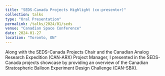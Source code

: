 ```yaml
---
title: "SEDS-Canada Projects Highlight (co-presentor)"
collection: talks
type: "Oral Presentation"
permalink: /talks/2024/01/seds
venue: "Canadian Space Conference"
date: 2024-01-27
location: "Toronto, ON"
---
```


Along with the SEDS-Canada Projects Chair and the Canadian Analog Research Expedition (CAN-ARX) Project Manager, I presented in the SEDS-Canada projects showcase by providing an overview of the Canadian Stratospheric Balloon Experiment Design Challenge (CAN-SBX).

